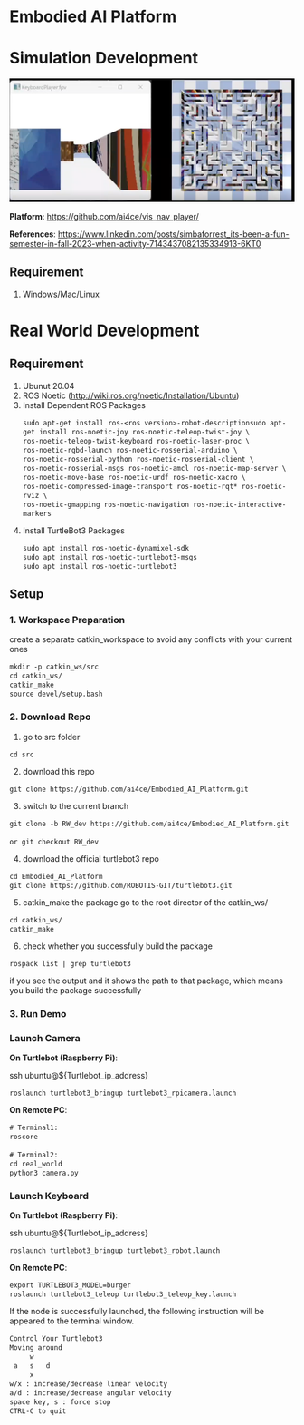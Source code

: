 # Embodied AI Platform
# Simulation Development

![Simulation](images/simulation.png)

**Platform**: https://github.com/ai4ce/vis_nav_player/

**References**: https://www.linkedin.com/posts/simbaforrest_its-been-a-fun-semester-in-fall-2023-when-activity-7143437082135334913-6KT0

## Requirement
1. Windows/Mac/Linux



# Real World Development
## Requirement
1. Ubunut 20.04
2. ROS Noetic (http://wiki.ros.org/noetic/Installation/Ubuntu)
3. Install Dependent ROS Packages
    ```console
    sudo apt-get install ros-<ros version>-robot-descriptionsudo apt-get install ros-noetic-joy ros-noetic-teleop-twist-joy \
    ros-noetic-teleop-twist-keyboard ros-noetic-laser-proc \
    ros-noetic-rgbd-launch ros-noetic-rosserial-arduino \
    ros-noetic-rosserial-python ros-noetic-rosserial-client \
    ros-noetic-rosserial-msgs ros-noetic-amcl ros-noetic-map-server \
    ros-noetic-move-base ros-noetic-urdf ros-noetic-xacro \
    ros-noetic-compressed-image-transport ros-noetic-rqt* ros-noetic-rviz \
    ros-noetic-gmapping ros-noetic-navigation ros-noetic-interactive-markers
    ```
4. Install TurtleBot3 Packages
    ```console
    sudo apt install ros-noetic-dynamixel-sdk
    sudo apt install ros-noetic-turtlebot3-msgs
    sudo apt install ros-noetic-turtlebot3
    ```


## Setup
### 1. Workspace Preparation
create a separate catkin_workspace to avoid any conflicts with your current ones

```console
mkdir -p catkin_ws/src
cd catkin_ws/
catkin_make
source devel/setup.bash
```

### 2. Download Repo
1. go to src folder
```console
cd src
```
2. download this repo
```console
git clone https://github.com/ai4ce/Embodied_AI_Platform.git
```
3. switch to the current branch
```console
git clone -b RW_dev https://github.com/ai4ce/Embodied_AI_Platform.git

or git checkout RW_dev
```

4. download the official turtlebot3 repo
```
cd Embodied_AI_Platform
git clone https://github.com/ROBOTIS-GIT/turtlebot3.git
```


5. catkin_make the package
go to the root director of the catkin_ws/
```console
cd catkin_ws/
catkin_make
```
6. check whether you successfully build the package
```console
rospack list | grep turtlebot3
```
if you see the output and it shows the path to that package, which means you build the package successfully 



### 3. Run Demo
### Launch Camera
**On Turtlebot (Raspberry Pi)**:

ssh ubuntu@${Turtlebot_ip_address}

```console
roslaunch turtlebot3_bringup turtlebot3_rpicamera.launch
```
**On Remote PC**:

```console
# Terminal1: 
roscore

# Terminal2: 
cd real_world
python3 camera.py
```

### Launch Keyboard
**On Turtlebot (Raspberry Pi)**:

ssh ubuntu@${Turtlebot_ip_address}

```console
roslaunch turtlebot3_bringup turtlebot3_robot.launch
```

**On Remote PC**:

```console
export TURTLEBOT3_MODEL=burger
roslaunch turtlebot3_teleop turtlebot3_teleop_key.launch
```

If the node is successfully launched, the following instruction will be appeared to the terminal window. 
```console
Control Your Turtlebot3
Moving around
     w
 a   s   d
     x
w/x : increase/decrease linear velocity
a/d : increase/decrease angular velocity
space key, s : force stop
CTRL-C to quit

```